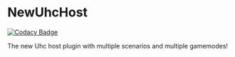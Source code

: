 # NewUhcHost
[![Codacy Badge](https://app.codacy.com/project/badge/Grade/0fb701d5b34a473aad555f27bb32cc9f)](https://www.codacy.com/manual/Xen0Xys/NewUhcHost?utm_source=github.com&amp;utm_medium=referral&amp;utm_content=Xen0Xys/NewUhcHost&amp;utm_campaign=Badge_Grade)

The new Uhc host plugin with multiple scenarios and multiple gamemodes!
